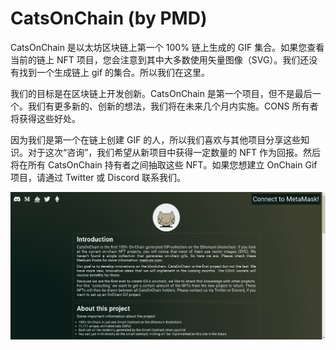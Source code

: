 # CatsOnChain (by PMD)

CatsOnChain 是以太坊区块链上第一个 100% 链上生成的 GIF 集合。如果您查看当前的链上 NFT 项目，您会注意到其中大多数使用矢量图像（SVG）。我们还没有找到一个生成链上 gif 的集合。所以我们在这里。

我们的目标是在区块链上开发创新。CatsOnChain 是第一个项目，但不是最后一个。我们有更多新的、创新的想法，我们将在未来几个月内实施。CONS 所有者将获得这些好处。

因为我们是第一个在链上创建 GIF 的人，所以我们喜欢与其他项目分享这些知识。对于这次“咨询”，我们希望从新项目中获得一定数量的 NFT 作为回报。然后将在所有 CatsOnChain 持有者之间抽取这些 NFT。如果您想建立 OnChain Gif 项目，请通过 Twitter 或 Discord 联系我们。

![nft](51231231_new.png)
